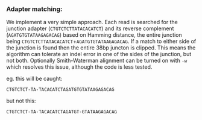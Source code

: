 ### Adapter matching:

We implement a very simple approach. Each read is searched for the junction adapter (`CTGTCTCTTATACACATCT`) and its reverse complement (`AGATGTGTATAAGAGACAG`) based on Hamming distance, the entire junction being `CTGTCTCTTATACACATCT`+`AGATGTGTATAAGAGACAG`. If a match to either side of the junction is found then the entire 38bp juncton is clipped. This means the algorithm can tolerate an indel error in one of the sides of the junction, but not both. Optionally Smith-Waterman alignment can be turned on with `-w` which resolves this issue, although the code is less tested.

eg. this will be caught:

```
CTGTCTCT-TA-TACACATCTAGATGTGTATAAGAGACAG
```

but not this:

```
CTGTCTCT-TA-TACACATCTAGATGT-GTATAAGAGACAG
```
